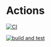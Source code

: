 # Actions

[![CI](https://github.com/Raposa282/Actions/actions/workflows/blank.yml/badge.svg)](https://github.com/Raposa282/Actions/actions/workflows/blank.yml)

[![build and test](https://github.com/Raposa282/Actions/actions/workflows/build-and-test.yml/badge.svg)](https://github.com/Raposa282/Actions/actions/workflows/build-and-test.yml)
